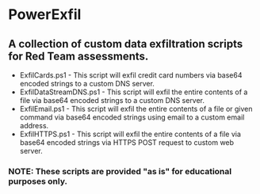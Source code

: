 # PowerExfil
##  A collection of custom data exfiltration scripts for Red Team assessments.
* ExfilCards.ps1 - This script will exfil credit card numbers via base64 encoded strings to a custom DNS server.
* ExfilDataStreamDNS.ps1 - This script will exfil the entire contents of a file via base64 encoded strings to a custom DNS server.
* ExfilEmail.ps1 - This script will exfil the entire contents of a file or given command via base64 encoded strings using email to a custom email address.
* ExfilHTTPS.ps1 - This script will exfil the entire contents of a file via base64 encoded strings via HTTPS POST request to custom web server.

### NOTE: These scripts are provided "as is" for educational purposes only.